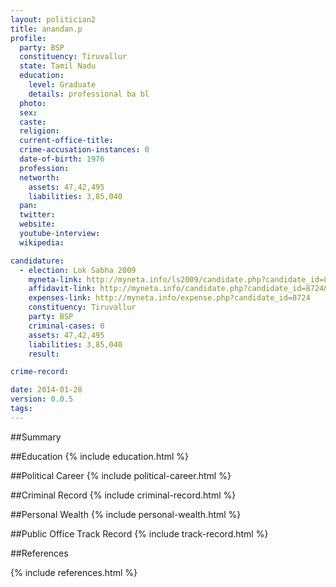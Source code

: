 ```yaml
---
layout: politician2
title: anandan.p
profile: 
  party: BSP
  constituency: Tiruvallur
  state: Tamil Nadu
  education: 
    level: Graduate
    details: professional ba bl
  photo: 
  sex: 
  caste: 
  religion: 
  current-office-title: 
  crime-accusation-instances: 0
  date-of-birth: 1976
  profession: 
  networth: 
    assets: 47,42,495
    liabilities: 3,85,040
  pan: 
  twitter: 
  website: 
  youtube-interview: 
  wikipedia: 

candidature: 
  - election: Lok Sabha 2009
    myneta-link: http://myneta.info/ls2009/candidate.php?candidate_id=8724
    affidavit-link: http://myneta.info/candidate.php?candidate_id=8724&scan=original
    expenses-link: http://myneta.info/expense.php?candidate_id=8724
    constituency: Tiruvallur 
    party: BSP
    criminal-cases: 0
    assets: 47,42,495
    liabilities: 3,85,040
    result:  

crime-record: 

date: 2014-01-28
version: 0.0.5
tags: 
---
```

##Summary


##Education
{% include education.html %}


##Political Career
{% include political-career.html %}


##Criminal Record
{% include criminal-record.html %}


##Personal Wealth
{% include personal-wealth.html %}


##Public Office Track Record
{% include track-record.html %}


##References


{% include references.html %}